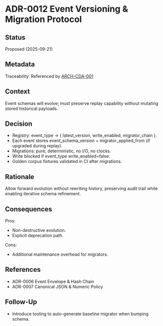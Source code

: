 # ADR-0012 Event Versioning & Migration Protocol

## Status
Proposed (2025-09-21)

## Metadata
Traceability: Referenced by [ARCH-CDA-001](../architecture/ARCH-CDA-001-campaign-data-architecture.md)

## Context
Event schemas will evolve; must preserve replay capability without mutating stored historical payloads.

## Decision
- Registry: event_type → { latest_version, write_enabled, migrator_chain }.
- Each event stores event_schema_version + migrator_applied_from (if upgraded during replay).
- Migrations: pure, deterministic, no I/O, no clocks.
- Write blocked if event_type write_enabled=false.
- Golden corpus fixtures validated in CI after migrations.

## Rationale
Allow forward evolution without rewriting history, preserving audit trail while enabling iterative schema refinement.

## Consequences
Pros:
- Non-destructive evolution.
- Explicit deprecation path.

Cons:
- Additional maintenance overhead for migrators.

## References
- ADR-0006 Event Envelope & Hash Chain
- ADR-0007 Canonical JSON & Numeric Policy

## Follow-Up
- Introduce tooling to auto-generate baseline migrator when bumping schema.